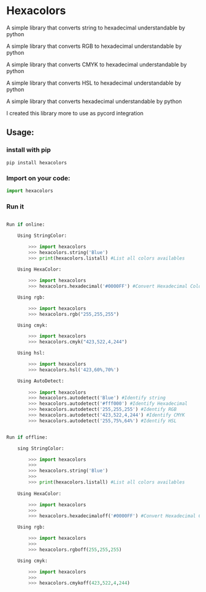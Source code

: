 # Hexacolors

A simple library that converts string to hexadecimal understandable by python

A simple library that converts RGB to hexadecimal understandable by python

A simple library that converts CMYK to hexadecimal understandable by python

A simple library that converts HSL to hexadecimal understandable by python

A simple library that converts hexadecimal understandable by python

I created this library more to use as pycord integration

## Usage:
### install with pip

```shell
pip install hexacolors
```

### Import on your code:

```python
import hexacolors
```
### Run it
```python

Run if online:

    Using StringColor:

        >>> import hexacolors
        >>> hexacolors.string('Blue')
        >>> print(hexacolors.listall) #List all colors availables
        
    Using HexaColor:

        >>> import hexacolors
        >>> hexacolors.hexadecimal('#0000FF') #Convert Hexadecimal Color for Python understand

    Using rgb:

        >>> import hexacolors
        >>> hexacolors.rgb("255,255,255")

    Using cmyk:

        >>> import hexacolors
        >>> hexacolors.cmyk("423,522,4,244")

    Using hsl:

        >>> import hexacolors
        >>> hexacolors.hsl('423,60%,70%')

    Using AutoDetect:
    
        >>> import hexacolors
        >>> hexacolors.autodetect('Blue') #Identify string
        >>> hexacolors.autodetect('#fff000') #Identify Hexadecimal
        >>> hexacolors.autodetect('255,255,255') #Identify RGB
        >>> hexacolors.autodetect('423,522,4,244') #Identify CMYK
        >>> hexacolors.autodetect('255,75%,64%') #Identify HSL


Run if offline:

    sing StringColor:

        >>> import hexacolors
        >>>
        >>> hexacolors.string('Blue')
        >>>
        >>> print(hexacolors.listall) #List all colors availables
        
    Using HexaColor:

        >>> import hexacolors
        >>>
        >>> hexacolors.hexadecimaloff('#0000FF') #Convert Hexadecimal Color for Python understand

    Using rgb:

        >>> import hexacolors
        >>>
        >>> hexacolors.rgboff(255,255,255)

    Using cmyk:

        >>> import hexacolors
        >>>
        >>> hexacolors.cmykoff(423,522,4,244)
```
